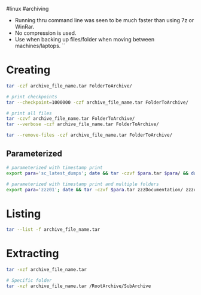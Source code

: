 #linux #archiving

- Running thru command line was seen to be much faster than using 7z or WinRar.
- No compression is used.
- Use when backing up files/folder when moving between machines/laptops.
``
# Creating
```bash
tar -czf archive_file_name.tar FolderToArchive/

# print checkpoints
tar --checkpoint=1000000 -czf archive_file_name.tar FolderToArchive/

# print all files
tar -czvf archive_file_name.tar FolderToArchive/
tar --verbose -czf archive_file_name.tar FolderToArchive/

tar --remove-files -czf archive_file_name.tar FolderToArchive/
```

## Parameterized
```bash
# parameterized with timestamp print 
export para='sc_latest_dumps'; date && tar -czvf $para.tar $para/ && date 

# parameterized with timestamp print and multiple folders 
export para='zzz01'; date && tar -czvf $para.tar zzzDocumentation/ zzzoutlookbackup/ zzzpendo/ && date
```

# Listing
```bash
tar --list -f archive_file_name.tar
```
# Extracting
```bash
tar -xzf archive_file_name.tar

# Specific folder
tar -xzf archive_file_name.tar /RootArchive/SubArchive
```
